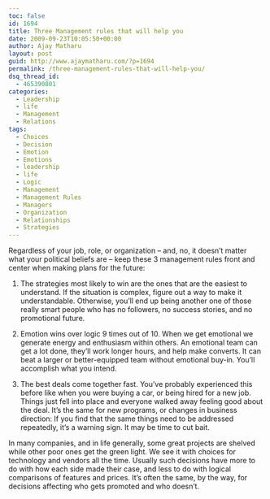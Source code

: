 ```yaml
---
toc: false
id: 1694
title: Three Management rules that will help you
date: 2009-09-23T10:05:50+00:00
author: Ajay Matharu
layout: post
guid: http://www.ajaymatharu.com/?p=1694
permalink: /three-management-rules-that-will-help-you/
dsq_thread_id:
  - 465390801
categories:
  - Leadership
  - life
  - Management
  - Relations
tags:
  - Choices
  - Decision
  - Emotion
  - Emotions
  - leadership
  - life
  - Logic
  - Management
  - Management Rules
  - Managers
  - Organization
  - Relationships
  - Strategies
---
```

Regardless of your job, role, or organization &#8211; and, no, it doesn’t matter what your political beliefs are &#8211; keep these 3 management rules front and center when making plans for the future:

1. The strategies most likely to win are the ones that are the easiest to understand. If the situation is complex, figure out a way to make it understandable. Otherwise, you’ll end up being another one of those really smart people who has no followers, no success stories, and no promotional future.

2. Emotion wins over logic 9 times out of 10. When we get emotional we generate energy and enthusiasm within others. An emotional team can get a lot done, they’ll work longer hours, and help make converts. It can beat a larger or better-equipped team without emotional buy-in. You’ll accomplish what you intend.

3. The best deals come together fast. You’ve probably experienced this before like when you were buying a car, or being hired for a new job. Things just fell into place and everyone walked away feeling good about the deal. It’s the same for new programs, or changes in business direction: If you find that the same things need to be addressed repeatedly, it’s a warning sign. It may be time to cut bait.

In many companies, and in life generally, some great projects are shelved while other poor ones get the green light. We see it with choices for technology and vendors all the time. Usually such decisions have more to do with how each side made their case, and less to do with logical comparisons of features and prices. It’s often the same, by the way, for decisions affecting who gets promoted and who doesn’t.
